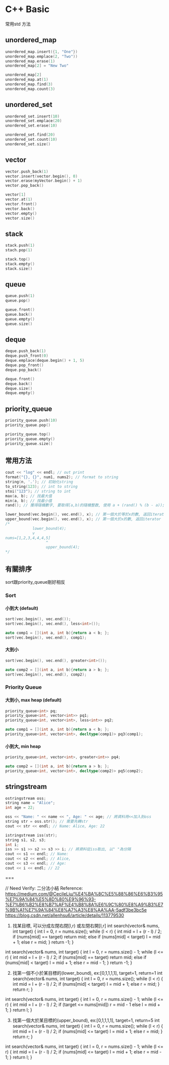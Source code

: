 # C++ Basic

常用std 方法



## unordered_map
```cpp
unordered_map.insert({1, "One"})
unordered_map.emplace(2, "Two"))
unordered_map.erase(1)
unordered_map[2] = "New Two"

unordered_map[2]
unordered_map.at(1)
unordered_map.find(3)
unordered_map.count(3)
```

## unordered_set
```cpp
unordered_set.insert(10)
unordered_set.emplace(20)
unordered_set.erase(10)

unordered_set.find(20)
unordered_set.count(10)
unordered_set.size()
```

## vector
```cpp
vector.push_back(1)
vector.insert(vector.begin(), 0)
vector.erase(myVector.begin() + 1)
vector.pop_back()

vector[1]
vector.at(1)
vector.front()
vector.back()
vector.empty()
vector.size()
```

## stack
```cpp
stack.push(1)
stach.pop(1)

stack.top()
stack.empty()
stack.size()
```

## queue
```cpp
queue.push(1)
queue.pop()

queue.front()
queue.back()
queue.empty()
queue.size()
```
## deque
```cpp
deque.push_back(1)
deque.push_front(0)
deque.emplace(deque.begin() + 1, 5)
deque.pop_front()
deque.pop_back()

deque.front()
deque.back()
deque.size()
deque.empty()
```

## priority_queue
```cpp
priority_queue.push(10)
priority_queue.pop()

priority_queue.top()
priority_queue.empty()
priority_queue.size()
```


## 常用方法
```cpp
cout << "log" << endl; // out print
format("{}, {}", num1, nums2); // format to string
string(n, '.'); // 初始化string
to_string(123); // int to string
stoi("123"); // string to int
max(a, b); // 找最大值
min(a, b); // 找最小值
rand(); // 獲得隨機數字, 要取得[a,b)的隨機整数, 使用 a + (rand() % (b - a));

lower_bound(vec.begin(), vec.end(), x); // 第一個大於等於x的數, 返回iterator
upper_bound(vec.begin(), vec.end(), x); // 第一個大於x的數, 返回iterator
/*
            lower_bound(4);
            v
nums=[1,2,3,4,4,4,5]
                  ^
                  upper_bound(4);
*/
```
## 有關排序
sort跟priority_queue剛好相反
### Sort

#### 小到大 (default)
```cpp
sort(vec.begin(), vec.end());
sort(vec.begin(), vec.end(), less<int>());

auto comp1 = [](int a, int b){return a < b; };
sort(vec.begin(), vec.end(), comp1);
```

#### 大到小
```cpp
sort(vec.begin(), vec.end(), greater<int>());

auto comp2 = [](int a, int b){return a > b; };
sort(vec.begin(), vec.end(), comp2);
```


### Priority Queue

#### 大到小, max heap (default)
```cpp
priority_queue<int> pq;
priority_queue<int, vector<int>> pq1;
priority_queue<int, vector<int>, less<int>> pq2;

auto comp1 = [](int a, int b){return a < b; };
priority_queue<int, vector<int>, decltype(comp1)> pq3(comp1);
```

#### 小到大, min heap

```cpp
priority_queue<int, vector<int>, greater<int>> pq4;

auto comp2 = [](int a, int b){return a > b; };
priority_queue<int, vector<int>, decltype(comp2)> pq5(comp2);
```

## stringstream
```cpp
ostringstream oss;
string name = "Alice";
int age = 22;

oss << "Name: " << name << ", Age: " << age; // 將資料用<<加入到oss
string str = oss.str(); // 需要先轉str
cout << str << endl; // Name: Alice, Age: 22

istringstream iss(str);
string s1, s2, s3;
int i;
iss >> s1 >> s2 >> s3 >> i; // 將資料從iss取出, 以" "為分隔
cout << s1 << endl; // Name:
cout << s2 << endl; // Alice,
cout << s3 << endl; // Age:
cout << i << endl; // 22
```

===

// Need Verify:
二分法小結
Reference:
https://medium.com/@CecileLiu/%E4%BA%8C%E5%88%86%E6%B3%95%E7%9A%84%E5%8D%80%E9%96%93-%E7%B6%B2%E8%B7%AF%E4%B8%8A%E6%9C%80%E8%A9%B3%E7%9B%A1%E7%9A%84%E8%A7%A3%E8%AA%AA-5adf3be3bc5e
https://blog.csdn.net/allenhsu6/article/details/113779530

1. 找某目標, 可以分成左閉右閉[l,r) 或左閉右開[l,r]
int search(vector<int>& nums, int target) {
    int l = 0, r = nums.size();
    while (l < r) {
        int mid = l + (r - l) / 2;
        if (nums[mid] == target) return mid;
        else if (nums[mid] < target) l = mid + 1;
        else r = mid;
    }
    return -1;
}

int search(vector<int>& nums, int target) {
    int l = 0, r = nums.size() - 1;
    while (l <= r) {
        int mid = l + (r - l) / 2;
        if (nums[mid] == target) return mid;
        else if (nums[mid] < target) l = mid + 1;
        else r = mid - 1;
    }
    return -1;
}


2. 找第一個不小於某目標的(lower_bound), ex:[0,1,1,1,1], target=1, return=1
int search(vector<int>& nums, int target) {
    int l = 0, r = nums.size();
    while (l < r) {
        int mid = l + (r - l) / 2;
        if (nums[mid] < target) l = mid + 1;
        else r = mid;
    }
    return r;
}

int search(vector<int>& nums, int target) {
    int l = 0, r = nums.size() - 1;
    while (l <= r) {
        int mid = l + (r - l) / 2;
        if (target <= nums[mid]) r = mid - 1
        else l = mid + 1;
    }
    return l;
}


3. 找第一個大於某目標的(upper_bound), ex:[0,1,1,1,1], target=1, return=5
int search(vector<int>& nums, int target) {
    int l = 0, r = nums.size();
    while (l < r) {
        int mid = l + (r - l) / 2;
        if (nums[mid] <= target) l = mid + 1;
        else r = mid;
    }
    return r;
}

int search(vector<int>& nums, int target) {
    int l = 0, r = nums.size() - 1;
    while (l <= r) {
        int mid = l + (r - l) / 2;
        if (nums[mid] <= target) l = mid + 1;
        else r = mid - 1;
    }
    return l;
}
